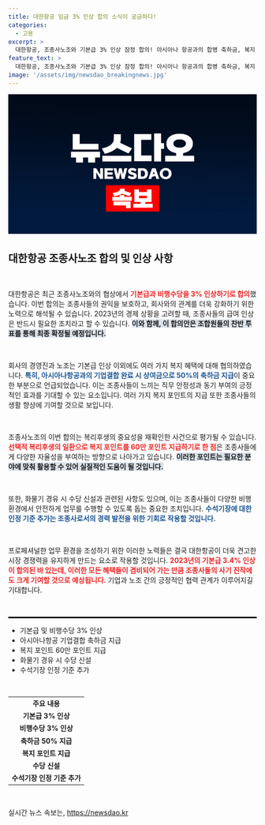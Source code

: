 ```yaml
---
title: 대한항공 임금 3% 인상 합의 소식이 궁금하다!
categories:
  - 고용
excerpt: >
  대한항공, 조종사노조와 기본급 3% 인상 잠정 합의! 아시아나 항공과의 합병 축하금, 복지 포인트 지급 등 다양한 혜택도 포함. 최종 확정까지 관심 집중!
feature_text: >
  대한항공, 조종사노조와 기본급 3% 인상 잠정 합의! 아시아나 항공과의 합병 축하금, 복지 포인트 지급 등 다양한 혜택도 포함. 최종 확정까지 관심 집중!
image: '/assets/img/newsdao_breakingnews.jpg'
---
```


<p><img src="/assets/img/newsdao_breakingnews.jpg" alt="pcversion 속보" /></p>

<h2 data-ke-size="size26">대한항공 조종사노조 합의 및 인상 사항</h2>

<p data-ke-size="size16">&nbsp;</p>

<p>대한항공은 최근 조종사노조와의 협상에서 <b><span style="color: #ee2323;">기본급과 비행수당을 3% 인상하기로 합의</span></b>했습니다. 이번 합의는 조종사들의 권익을 보호하고, 회사와의 관계를 더욱 강화하기 위한 노력으로 해석될 수 있습니다. 2023년의 경제 상황을 고려할 때, 조종사들의 급여 인상은 반드시 필요한 조치라고 할 수 있습니다. <b><span style="background-color: #21538527;">이와 함께, 이 합의안은 조합원들의 찬반 투표를 통해 최종 확정될 예정입니다.</span></b> </p>

<p data-ke-size="size16">&nbsp;</p>

<p>회사의 경영진과 노조는 기본급 인상 이외에도 여러 가지 복지 혜택에 대해 협의하였습니다. <b><span style="color: #1a5490;">특히, 아시아나항공과의 기업결합 완료 시 상여금으로 50%의 축하금 지급</span></b>이 중요한 부분으로 언급되었습니다. 이는 조종사들이 느끼는 직무 안정성과 동기 부여의 긍정적인 효과를 기대할 수 있는 요소입니다. 여러 가지 복지 포인트의 지급 또한 조종사들의 생활 향상에 기여할 것으로 보입니다.</p>

<p data-ke-size="size16">&nbsp;</p>

<p>조종사노조의 이번 합의는 복리후생의 중요성을 재확인한 사건으로 평가될 수 있습니다. <b><span style="color: #ee2323;">선택적 복리후생의 일환으로 복지 포인트를 60만 포인트 지급하기로 한 점</span></b>은 조종사들에게 다양한 자율성을 부여하는 방향으로 나아가고 있습니다. <b><span style="background-color: #21538527;">이러한 포인트는 필요한 분야에 맞춰 활용할 수 있어 실질적인 도움이 될 것입니다.</span></b></p>

<p data-ke-size="size16">&nbsp;</p>

<p>또한, 화물기 경유 시 수당 신설과 관련된 사항도 있으며, 이는 조종사들이 다양한 비행 환경에서 안전하게 업무를 수행할 수 있도록 돕는 중요한 조치입니다. <b><span style="color: #1a5490;">수석기장에 대한 인정 기준 추가는 조종사로서의 경력 발전을 위한 기회로 작용할 것입니다.</span></b> </p>

<p data-ke-size="size16">&nbsp;</p>

<p>프로페셔널한 업무 환경을 조성하기 위한 이러한 노력들은 결국 대한항공이 더욱 견고한 시장 경쟁력을 유지하게 만드는 요소로 작용할 것입니다. <b><span style="color: #ee2323;">2023년의 기본급 3.4% 인상이 합의된 바 있는데, 이러한 모든 혜택들이 겸비되어 가는 만큼 조종사들의 사기 진작에도 크게 기여할 것으로 예상됩니다.</span></b> 기업과 노조 간의 긍정적인 협력 관계가 이루어지길 기대합니다.</p>

<p data-ke-size="size16">&nbsp;</p>

<hr style="border: solid 1px #000;"/>

<ul>
  <li>기본급 및 비행수당 3% 인상</li>
  <li>아시아나항공 기업결합 축하금 지급</li>
  <li>복지 포인트 60만 포인트 지급</li>
  <li>화물기 경유 시 수당 신설</li>
  <li>수석기장 인정 기준 추가</li>
</ul>

<p data-ke-size="size16">&nbsp;</p>

<table style="width: 100%; border-collapse: collapse;">
  <tr>
    <td style="text-align: center; height: 17px;"><b>주요 내용</b></td>
  </tr>
  <tr>
    <td style="text-align: center; height: 17px;"><b>기본급 3% 인상</b></td>
  </tr>
  <tr>
    <td style="text-align: center; height: 17px;"><b>비행수당 3% 인상</b></td>
  </tr>
  <tr>
    <td style="text-align: center; height: 17px;"><b>축하금 50% 지급</b></td>
  </tr>
  <tr>
    <td style="text-align: center; height: 17px;"><b>복지 포인트 지급</b></td>
  </tr>
  <tr>
    <td style="text-align: center; height: 17px;"><b>수당 신설</b></td>
  </tr>
  <tr>
    <td style="text-align: center; height: 17px;"><b>수석기장 인정 기준 추가</b></td>
  </tr>
</table>

<p data-ke-size="size16">&nbsp;</p>
실시간 뉴스 속보는, <a href="https://newsdao.kr" rel="dofollow">https://newsdao.kr</a>


